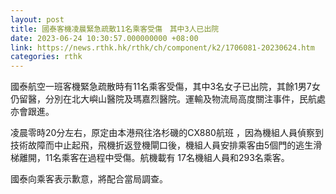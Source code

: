 ```yaml
---
layout: post
title: 國泰客機凌晨緊急疏散11名乘客受傷　其中3人已出院
date: 2023-06-24 10:30:57.000000000 +08:00
link: https://news.rthk.hk/rthk/ch/component/k2/1706081-20230624.htm
categories: rthk
---
```


國泰航空一班客機緊急疏散時有11名乘客受傷，其中3名女子已出院，其餘1男7女仍留醫，分別在北大嶼山醫院及瑪嘉烈醫院。運輸及物流局高度關注事件，民航處亦會跟進。

凌晨零時20分左右，原定由本港飛往洛杉磯的CX880航班 ，因為機組人員偵察到技術故障而中止起飛，飛機折返登機閘口後，機組人員安排乘客由5個門的逃生滑梯離開，11名乘客在過程中受傷。航機載有 17名機組人員和293名乘客。

國泰向乘客表示歉意，將配合當局調查。
